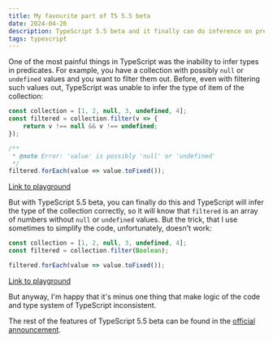 ```yaml
---
title: My favourite part of TS 5.5 beta
date: 2024-04-26
description: TypeScript 5.5 beta and it finally can do inference on predicates. It's a small change which makes the typing of code more consistent with its logic.
tags: typescript
---
```

One of the most painful things in TypeScript was the inability to infer types in predicates. For example, you have a collection with possibly `null` or `undefined` values and you want to filter them out. Before, even with filtering such values out, TypeScript was unable to infer the type of item of the collection:
```typescript
const collection = [1, 2, null, 3, undefined, 4];
const filtered = collection.filter(v => {
    return v !== null && v !== undefined;
});

/**
 * @note Error: 'value' is possibly 'null' or 'undefined'
 */
filtered.forEach(value => value.toFixed());
```
<a href="https://www.typescriptlang.org/play/?ts=5.4.5#code/MYewdgzgLgBKA28CmwoEtwwLwwNoEYAaGAJmLAFdFiBmYisAEyQDM0wlHiAWAXQG4AUKEiw28KEgBOnbHBCIU6cADpxkqQAoAbtgB8MAN6CYpmDKgUpYGLoCEWHJUQwAZK9swHOBszYdGIQBfAEohQQB6ACookyiYAAEwEEkYAFEpKRApAC4YAHJtAEN4CiR8mDQIGAAHEAgINAAjeABPAud4CuyC31Z2Tny4iMF1aU41bLSi4AALHRKy-VtFpBUoEAAxNAAPTk0QsKA" target="_blank">Link to playground</a>

But with TypeScript 5.5 beta, you can finally do this and TypeScript will infer the type of the collection correctly, so it will know that `filtered` is an array of numbers without `null` or `undefined` values. But the trick, that I use sometimes to simplify the code, unfortunately, doesn't work:
```typescript
const collection = [1, 2, null, 3, undefined, 4];
const filtered = collection.filter(Boolean);

filtered.forEach(value => value.toFixed());
```
<a href="https://www.typescriptlang.org/play/?ts=5.5.0-dev.20240426#code/MYewdgzgLgBKA28CmwoEtwwLwwNoEYAaGAJmLAFdFiBmYisAEyQDM0wlHiAWAXQG4AUKEiw28KEgBOnbHBCIU6cADpxkqQAoAQiAVIAhmACUQwQHoAVJcExLMAAJgQkmAFEpUkFIBcMAOQAbgbwFEj+MGgQMAAOIBAQaABG8ACeAZSIEd4BDMxsHIz+tpbmgurSnGrebgbAABaawaFI2AB8MM1hKlAgAGJoAB6cmsamQA" target="_blank">Link to playground</a>

But anyway, I'm happy that it's minus one thing that make logic of the code and type system of TypeScript inconsistent.

The rest of the features of TypeScript 5.5 beta can be found in the <a href="https://devblogs.microsoft.com/typescript/announcing-typescript-5-5-beta/" target="_blank">official announcement</a>.
```
